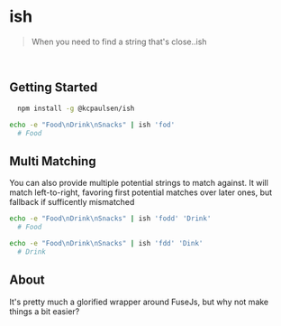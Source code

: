 # ish
> When you need to find a string that's close..ish

</br>

## Getting Started

  ```bash
    npm install -g @kcpaulsen/ish
  ```

  ```bash
  echo -e "Food\nDrink\nSnacks" | ish 'fod'
    # Food
  ```

## Multi Matching

  You can also provide multiple potential strings to match against.
  It will match left-to-right, favoring first potential matches over later ones,
  but fallback if sufficently mismatched

  ```bash
  echo -e "Food\nDrink\nSnacks" | ish 'fodd' 'Drink'
    # Food
  ```

  ```bash
  echo -e "Food\nDrink\nSnacks" | ish 'fdd' 'Dink'
    # Drink
  ```

## About

  It's pretty much a glorified wrapper around FuseJs, but why not make things a bit
  easier?
